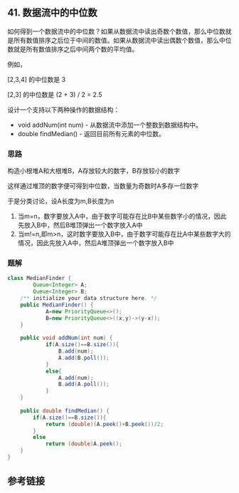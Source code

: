 ## 41. 数据流中的中位数
 如何得到一个数据流中的中位数？如果从数据流中读出奇数个数值，那么中位数就是所有数值排序之后位于中间的数值。如果从数据流中读出偶数个数值，那么中位数就是所有数值排序之后中间两个数的平均值。

例如，

[2,3,4] 的中位数是 3

[2,3] 的中位数是 (2 + 3) / 2 = 2.5

设计一个支持以下两种操作的数据结构：

* void addNum(int num) - 从数据流中添加一个整数到数据结构中。
* double findMedian() - 返回目前所有元素的中位数。


### 思路
构造小根堆A和大根堆B，A存放较大的数字，B存放较小的数字

这样通过堆顶的数字便可得到中位数，当数量为奇数时A多存一位数字

于是分类讨论，设A长度为m,B长度为n
1. 当m=n，数字要放入A中，由于数字可能存在比B中某些数字小的情况，因此先放入B中，然后B堆顶弹出一个数字放入A中
2. 当m!=n,即m>n，这时数字要放入B中，由于数字可能存在比A中某些数字大的情况，因此先放入A中，然后A堆顶弹出一个数字放入B中
### 题解
```java
class MedianFinder {
        Queue<Integer> A;
        Queue<Integer> B;
    /** initialize your data structure here. */
    public MedianFinder() {
            A=new PriorityQueue<>();
            B=new PriorityQueue<>((x,y)->(y-x));
    }
    
    public void addNum(int num) {
            if(A.size()==B.size()){
                B.add(num);
                A.add(B.poll());
            }
            else{
                A.add(num);
                B.add(A.poll());
            }
    }
    
    public double findMedian() {
        if(A.size()==B.size()){
            return (double)(A.peek()+B.peek())/2;
        }
        else
            return (double)A.peek();
    }
}
```
## 参考链接